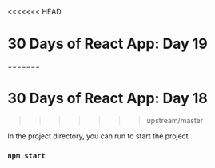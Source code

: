 <<<<<<< HEAD
# 30 Days of React App: Day 19
=======
# 30 Days of React App: Day 18
>>>>>>> upstream/master

In the project directory, you can run to start the project

### `npm start`

